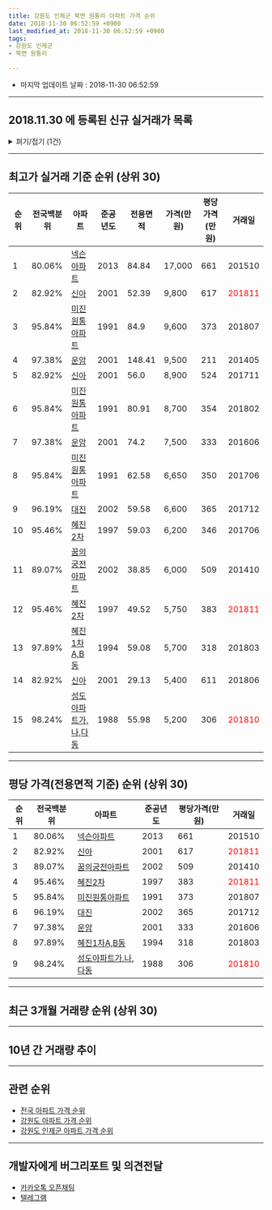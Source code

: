 ```yaml
---
title: 강원도 인제군 북면 원통리 아파트 가격 순위
date: 2018-11-30 06:52:59 +0900
last_modified_at: 2018-11-30 06:52:59 +0900
tags:
- 강원도 인제군
- 북면 원통리

---
```


* 마지막 업데이트 날짜 : 2018-11-30 06:52:59

---

## 2018.11.30 에 등록된 신규 실거래가 목록

<details>
<summary>펴기/접기 (1건)</summary>
<div markdown="1">

|아파트|전국백분위|준공년도|전용면적|가격(만원)|평당가격(만원)|거래일|
|---|---|---|---|---|---|---|
|[신아](https://search.naver.com/search.naver?query=%EA%B0%95%EC%9B%90%EB%8F%84+%EC%9D%B8%EC%A0%9C%EA%B5%B0+%EB%B6%81%EB%A9%B4+%EC%9B%90%ED%86%B5%EB%A6%AC+%EC%8B%A0%EC%95%84)|82.92%|2001|52.39|9,800|617|<span style="color:red">201811</span>|


</div>
</details>

---

## 최고가 실거래 기준 순위 (상위 30)


|순위|전국백분위|아파트|준공년도|전용면적|가격(만원)|평당가격(만원)|거래일|
|---|---|---|---|---|---|---|---|
|1|80.06%|[넥슨아파트](https://search.naver.com/search.naver?query=%EA%B0%95%EC%9B%90%EB%8F%84+%EC%9D%B8%EC%A0%9C%EA%B5%B0+%EB%B6%81%EB%A9%B4+%EC%9B%90%ED%86%B5%EB%A6%AC+%EB%84%A5%EC%8A%A8%EC%95%84%ED%8C%8C%ED%8A%B8)|2013|84.84|17,000|661|201510|
|2|82.92%|[신아](https://search.naver.com/search.naver?query=%EA%B0%95%EC%9B%90%EB%8F%84+%EC%9D%B8%EC%A0%9C%EA%B5%B0+%EB%B6%81%EB%A9%B4+%EC%9B%90%ED%86%B5%EB%A6%AC+%EC%8B%A0%EC%95%84)|2001|52.39|9,800|617|<span style="color:red">201811</span>|
|3|95.84%|[미진원통아파트](https://search.naver.com/search.naver?query=%EA%B0%95%EC%9B%90%EB%8F%84+%EC%9D%B8%EC%A0%9C%EA%B5%B0+%EB%B6%81%EB%A9%B4+%EC%9B%90%ED%86%B5%EB%A6%AC+%EB%AF%B8%EC%A7%84%EC%9B%90%ED%86%B5%EC%95%84%ED%8C%8C%ED%8A%B8)|1991|84.9|9,600|373|201807|
|4|97.38%|[운암](https://search.naver.com/search.naver?query=%EA%B0%95%EC%9B%90%EB%8F%84+%EC%9D%B8%EC%A0%9C%EA%B5%B0+%EB%B6%81%EB%A9%B4+%EC%9B%90%ED%86%B5%EB%A6%AC+%EC%9A%B4%EC%95%94)|2001|148.41|9,500|211|201405|
|5|82.92%|[신아](https://search.naver.com/search.naver?query=%EA%B0%95%EC%9B%90%EB%8F%84+%EC%9D%B8%EC%A0%9C%EA%B5%B0+%EB%B6%81%EB%A9%B4+%EC%9B%90%ED%86%B5%EB%A6%AC+%EC%8B%A0%EC%95%84)|2001|56.0|8,900|524|201711|
|6|95.84%|[미진원통아파트](https://search.naver.com/search.naver?query=%EA%B0%95%EC%9B%90%EB%8F%84+%EC%9D%B8%EC%A0%9C%EA%B5%B0+%EB%B6%81%EB%A9%B4+%EC%9B%90%ED%86%B5%EB%A6%AC+%EB%AF%B8%EC%A7%84%EC%9B%90%ED%86%B5%EC%95%84%ED%8C%8C%ED%8A%B8)|1991|80.91|8,700|354|201802|
|7|97.38%|[운암](https://search.naver.com/search.naver?query=%EA%B0%95%EC%9B%90%EB%8F%84+%EC%9D%B8%EC%A0%9C%EA%B5%B0+%EB%B6%81%EB%A9%B4+%EC%9B%90%ED%86%B5%EB%A6%AC+%EC%9A%B4%EC%95%94)|2001|74.2|7,500|333|201606|
|8|95.84%|[미진원통아파트](https://search.naver.com/search.naver?query=%EA%B0%95%EC%9B%90%EB%8F%84+%EC%9D%B8%EC%A0%9C%EA%B5%B0+%EB%B6%81%EB%A9%B4+%EC%9B%90%ED%86%B5%EB%A6%AC+%EB%AF%B8%EC%A7%84%EC%9B%90%ED%86%B5%EC%95%84%ED%8C%8C%ED%8A%B8)|1991|62.58|6,650|350|201706|
|9|96.19%|[대진](https://search.naver.com/search.naver?query=%EA%B0%95%EC%9B%90%EB%8F%84+%EC%9D%B8%EC%A0%9C%EA%B5%B0+%EB%B6%81%EB%A9%B4+%EC%9B%90%ED%86%B5%EB%A6%AC+%EB%8C%80%EC%A7%84)|2002|59.58|6,600|365|201712|
|10|95.46%|[혜진2차](https://search.naver.com/search.naver?query=%EA%B0%95%EC%9B%90%EB%8F%84+%EC%9D%B8%EC%A0%9C%EA%B5%B0+%EB%B6%81%EB%A9%B4+%EC%9B%90%ED%86%B5%EB%A6%AC+%ED%98%9C%EC%A7%842%EC%B0%A8)|1997|59.03|6,200|346|201706|
|11|89.07%|[꿈의궁전아파트](https://search.naver.com/search.naver?query=%EA%B0%95%EC%9B%90%EB%8F%84+%EC%9D%B8%EC%A0%9C%EA%B5%B0+%EB%B6%81%EB%A9%B4+%EC%9B%90%ED%86%B5%EB%A6%AC+%EA%BF%88%EC%9D%98%EA%B6%81%EC%A0%84%EC%95%84%ED%8C%8C%ED%8A%B8)|2002|38.85|6,000|509|201410|
|12|95.46%|[혜진2차](https://search.naver.com/search.naver?query=%EA%B0%95%EC%9B%90%EB%8F%84+%EC%9D%B8%EC%A0%9C%EA%B5%B0+%EB%B6%81%EB%A9%B4+%EC%9B%90%ED%86%B5%EB%A6%AC+%ED%98%9C%EC%A7%842%EC%B0%A8)|1997|49.52|5,750|383|<span style="color:red">201811</span>|
|13|97.89%|[혜진1차A,B동](https://search.naver.com/search.naver?query=%EA%B0%95%EC%9B%90%EB%8F%84+%EC%9D%B8%EC%A0%9C%EA%B5%B0+%EB%B6%81%EB%A9%B4+%EC%9B%90%ED%86%B5%EB%A6%AC+%ED%98%9C%EC%A7%841%EC%B0%A8A%2CB%EB%8F%99)|1994|59.08|5,700|318|201803|
|14|82.92%|[신아](https://search.naver.com/search.naver?query=%EA%B0%95%EC%9B%90%EB%8F%84+%EC%9D%B8%EC%A0%9C%EA%B5%B0+%EB%B6%81%EB%A9%B4+%EC%9B%90%ED%86%B5%EB%A6%AC+%EC%8B%A0%EC%95%84)|2001|29.13|5,400|611|201806|
|15|98.24%|[성도아파트가,나,다동](https://search.naver.com/search.naver?query=%EA%B0%95%EC%9B%90%EB%8F%84+%EC%9D%B8%EC%A0%9C%EA%B5%B0+%EB%B6%81%EB%A9%B4+%EC%9B%90%ED%86%B5%EB%A6%AC+%EC%84%B1%EB%8F%84%EC%95%84%ED%8C%8C%ED%8A%B8%EA%B0%80%2C%EB%82%98%2C%EB%8B%A4%EB%8F%99)|1988|55.98|5,200|306|<span style="color:red">201810</span>|


---

## 평당 가격(전용면적 기준) 순위 (상위 30)


|순위|전국백분위|아파트|준공년도|평당가격(만원)|거래일|
|---|---|---|---|---|---|
|1|80.06%|[넥슨아파트](https://search.naver.com/search.naver?query=%EA%B0%95%EC%9B%90%EB%8F%84+%EC%9D%B8%EC%A0%9C%EA%B5%B0+%EB%B6%81%EB%A9%B4+%EC%9B%90%ED%86%B5%EB%A6%AC+%EB%84%A5%EC%8A%A8%EC%95%84%ED%8C%8C%ED%8A%B8)|2013|661|201510|
|2|82.92%|[신아](https://search.naver.com/search.naver?query=%EA%B0%95%EC%9B%90%EB%8F%84+%EC%9D%B8%EC%A0%9C%EA%B5%B0+%EB%B6%81%EB%A9%B4+%EC%9B%90%ED%86%B5%EB%A6%AC+%EC%8B%A0%EC%95%84)|2001|617|<span style="color:red">201811</span>|
|3|89.07%|[꿈의궁전아파트](https://search.naver.com/search.naver?query=%EA%B0%95%EC%9B%90%EB%8F%84+%EC%9D%B8%EC%A0%9C%EA%B5%B0+%EB%B6%81%EB%A9%B4+%EC%9B%90%ED%86%B5%EB%A6%AC+%EA%BF%88%EC%9D%98%EA%B6%81%EC%A0%84%EC%95%84%ED%8C%8C%ED%8A%B8)|2002|509|201410|
|4|95.46%|[혜진2차](https://search.naver.com/search.naver?query=%EA%B0%95%EC%9B%90%EB%8F%84+%EC%9D%B8%EC%A0%9C%EA%B5%B0+%EB%B6%81%EB%A9%B4+%EC%9B%90%ED%86%B5%EB%A6%AC+%ED%98%9C%EC%A7%842%EC%B0%A8)|1997|383|<span style="color:red">201811</span>|
|5|95.84%|[미진원통아파트](https://search.naver.com/search.naver?query=%EA%B0%95%EC%9B%90%EB%8F%84+%EC%9D%B8%EC%A0%9C%EA%B5%B0+%EB%B6%81%EB%A9%B4+%EC%9B%90%ED%86%B5%EB%A6%AC+%EB%AF%B8%EC%A7%84%EC%9B%90%ED%86%B5%EC%95%84%ED%8C%8C%ED%8A%B8)|1991|373|201807|
|6|96.19%|[대진](https://search.naver.com/search.naver?query=%EA%B0%95%EC%9B%90%EB%8F%84+%EC%9D%B8%EC%A0%9C%EA%B5%B0+%EB%B6%81%EB%A9%B4+%EC%9B%90%ED%86%B5%EB%A6%AC+%EB%8C%80%EC%A7%84)|2002|365|201712|
|7|97.38%|[운암](https://search.naver.com/search.naver?query=%EA%B0%95%EC%9B%90%EB%8F%84+%EC%9D%B8%EC%A0%9C%EA%B5%B0+%EB%B6%81%EB%A9%B4+%EC%9B%90%ED%86%B5%EB%A6%AC+%EC%9A%B4%EC%95%94)|2001|333|201606|
|8|97.89%|[혜진1차A,B동](https://search.naver.com/search.naver?query=%EA%B0%95%EC%9B%90%EB%8F%84+%EC%9D%B8%EC%A0%9C%EA%B5%B0+%EB%B6%81%EB%A9%B4+%EC%9B%90%ED%86%B5%EB%A6%AC+%ED%98%9C%EC%A7%841%EC%B0%A8A%2CB%EB%8F%99)|1994|318|201803|
|9|98.24%|[성도아파트가,나,다동](https://search.naver.com/search.naver?query=%EA%B0%95%EC%9B%90%EB%8F%84+%EC%9D%B8%EC%A0%9C%EA%B5%B0+%EB%B6%81%EB%A9%B4+%EC%9B%90%ED%86%B5%EB%A6%AC+%EC%84%B1%EB%8F%84%EC%95%84%ED%8C%8C%ED%8A%B8%EA%B0%80%2C%EB%82%98%2C%EB%8B%A4%EB%8F%99)|1988|306|<span style="color:red">201810</span>|


---

## 최근 3개월 거래량 순위 (상위 30)


<div style="width:100%;">
    <canvas id="deal_count_ranking" height="250"></canvas>
</div>


<script>
new Chart(document.getElementById("deal_count_ranking"), {
    type: 'horizontalBar',
    data: {
        labels: ['꿈의궁전아파트', '성도아파트가,나,다동', '혜진2차', '신아'],
        datasets: [{
            label: '실거래 수',
            data: [4, 2, 1, 1],
            borderColor: "rgba(255, 0, 128, 1)",
            backgroundColor: "rgba(255, 0, 128, 0.5)",
            fill: false,
        }]
    },
    options: {
        responsive: true,
        title: {
            display: true,
            text: '최근 3개월 거래량 순위'
        },
        tooltips: {
            mode: 'index',
            intersect: false,
            callbacks: {
                title: function(tooltipItems, data) {
                    return "실거래 수:";
                },
                label: function(tooltipItem, data) {
                    return data.labels[tooltipItem.index] + ": " + tooltipItem.xLabel;
                }
            }
        },
        hover: {
            mode: 'nearest',
            intersect: true
        },
        scales: {
            xAxes: [{
                display: true,
                scaleLabel: {
                    display: true,
                    labelString: '실거래 수'
                },
                ticks: {
                    suggestedMin: 0,
                }
            }],
            yAxes: [{
                display: true,
                ticks: {
                    autoSkip: false,
                    callback: function(value, index, values) {
                        if (value.length > 15)
                            return value.substr(0, 13) + "...";
                        else
                            return value;
                    }
                },
                scaleLabel: {
                    display: false,
                }
            }]
        }
    }
});

</script>


---

## 10년 간 거래량 추이


<div style="width:100%;">
    <canvas id="deal_progress" height="250"></canvas>
</div>

<script>
new Chart(document.getElementById("deal_progress"), {
    type: 'line',
    data: {
        labels: ['200811','200812','200901','200902','200903','200904','200905','200906','200907','200908','200909','200910','200911','200912','201001','201002','201003','201004','201005','201006','201007','201008','201009','201010','201011','201012','201101','201102','201103','201104','201105','201106','201107','201108','201109','201110','201111','201112','201201','201202','201203','201204','201205','201206','201207','201208','201209','201210','201211','201212','201301','201302','201303','201304','201305','201306','201307','201308','201309','201310','201311','201312','201401','201402','201403','201404','201405','201406','201407','201408','201409','201410','201411','201412','201501','201502','201503','201504','201505','201506','201507','201508','201509','201510','201511','201512','201601','201602','201603','201604','201605','201606','201607','201608','201609','201610','201611','201612','201701','201702','201703','201704','201705','201706','201707','201708','201709','201710','201711','201712','201801','201802','201803','201804','201805','201806','201807','201808','201809','201810','201811'],
        datasets: [{
            label: '실거래 수',
            pointRadius: 1,
            data: [17, 4, 0, 1, 0, 6, 3, 3, 3, 0, 6, 3, 1, 1, 2, 3, 4, 2, 2, 0, 4, 1, 4, 0, 2, 2, 1, 5, 4, 4, 1, 2, 5, 1, 0, 3, 1, 3, 0, 0, 1, 4, 3, 3, 2, 3, 0, 1, 3, 3, 5, 3, 7, 0, 2, 1, 1, 0, 1, 4, 0, 1, 2, 3, 0, 2, 3, 3, 1, 3, 3, 5, 2, 1, 0, 4, 3, 2, 4, 1, 5, 1, 3, 5, 2, 1, 1, 1, 3, 1, 4, 6, 1, 1, 1, 8, 2, 5, 1, 3, 1, 1, 1, 8, 3, 1, 2, 1, 2, 1, 2, 4, 4, 2, 2, 6, 8, 8, 1, 3, 4],
            borderColor: "rgba(255, 201, 14, 1)",
            backgroundColor: "rgba(255, 201, 14, 0.5)",
            fill: true,
        }]
    },
    options: {
        responsive: true,
        title: {
            display: true,
            text: '10년간 거래량 추이'
        },
        tooltips: {
            mode: 'index',
            intersect: false,
        },
        hover: {
            mode: 'nearest',
            intersect: true
        },
        scales: {
            xAxes: [{
                display: true,
                scaleLabel: {
                    display: true,
                    labelString: '년/월'
                }
            }],
            yAxes: [{
                display: true,
                ticks: {
                    suggestedMin: 0,
                },
                scaleLabel: {
                    display: true,
                    labelString: '실거래 수'
                }
            }]
        }
    }
});

</script>


---

## 관련 순위

- [전국 아파트 가격 순위](https://inasie.github.io/apt-ranking/전국)
- [강원도 아파트 가격 순위](https://inasie.github.io/apt-ranking/강원도)
- [강원도 인제군 아파트 가격 순위](https://inasie.github.io/apt-ranking/강원도-인제군)


---

## 개발자에게 버그리포트 및 의견전달

- [카카오톡 오픈채팅](https://open.kakao.com/o/gLJUAP4)
- [텔레그램](https://t.me/inasie)

